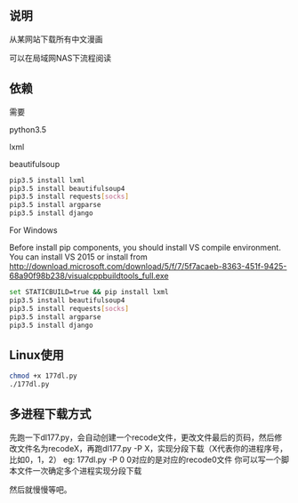## 说明

从某网站下载所有中文漫画

可以在局域网NAS下流程阅读

## 依赖

需要

python3.5

lxml 

beautifulsoup

``` bash
pip3.5 install lxml
pip3.5 install beautifulsoup4
pip3.5 install requests[socks]
pip3.5 install argparse
pip3.5 install django
```

For Windows

Before install pip components, you should install VS compile environment. You can install VS 2015 or install from http://download.microsoft.com/download/5/f/7/5f7acaeb-8363-451f-9425-68a90f98b238/visualcppbuildtools_full.exe


``` bash
set STATICBUILD=true && pip install lxml
pip3.5 install beautifulsoup4
pip3.5 install requests[socks]
pip3.5 install argparse
pip3.5 install django
```

## Linux使用

``` bash
chmod +x 177dl.py
./177dl.py
```

## 多进程下载方式

先跑一下dl177.py，会自动创建一个recode文件，更改文件最后的页码，然后修改文件名为recodeX，再跑dl177.py -P X，实现分段下载（X代表你的进程序号，比如0，1，2）
eg: 177dl.py -P 0 0对应的是对应的recode0文件
你可以写一个脚本文件一次确定多个进程实现分段下载

然后就慢慢等吧。
